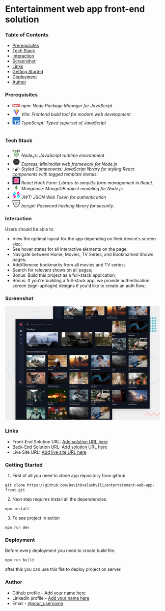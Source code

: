 # Entertainment web app front-end solution

### Table of Contents

- [Prerequisites](#Prerequisites)
- [Tech Stack](#Tech-Stack)
- [Interaction](#Interaction)
- [Screenshot](#Screenshot)
- [Links](#Links)
- [Getting Started](#Getting-Started)
- [Deployment](#Deployment)
- [Author](#Author)

### Prerequisites

- <img src="public/readme/npm.png" width="25" style="top: 8px" /> _npm: Node Package Manager for JavaScript_
- <img src="public/readme/vite.jpg" width="25" style="top: 8px" /> _Vite: Frontend build tool for modern web development_
- <img src="public/readme/typescript.png" width="25" style="top: 8px" /> _TypeScript: Typed superset of JavaScript_

#

### Tech Stack

- <img src="public/readme/nodejs.png" width="25" style="top: 8px" /> _Node.js: JavaScript runtime environment_
- <img src="public/readme/expressjs.png" width="25" style="top: 8px" /> _Express: Minimalist web framework for Node.js_
- <img src="public/readme/styled-components.png" width="25" style="top: 8px" /> _Styled Components: JavaScript library for styling React components with tagged template literals._
- <img src="public/readme/react-hook-form.png" width="25" style="top: 8px" /> _React Hook Form: Library to simplify form management in React._
- <img src="public/readme/mongoose.png" width="25" style="top: 8px" /> _Mongoose: MongoDB object modeling for Node.js._
- <img src="public/readme/jwt.png" width="25" style="top: 8px" /> _JWT: JSON Web Token for authentication_
- <img src="public/readme/bcrypt.png" width="25" style="top: 8px" /> _bcrypt: Password hashing library for security._

### Interaction

Users should be able to:

- View the optimal layout for the app depending on their device's screen size;
- See hover states for all interactive elements on the page;
- Navigate between Home, Movies, TV Series, and Bookmarked Shows pages;
- Add/Remove bookmarks from all movies and TV series;
- Search for relevant shows on all pages;
- Bonus: Build this project as a full-stack application;
- Bonus: If you're building a full-stack app, we provide authentication screen (sign-up/login) designs if you'd like to create an auth flow;

### Screenshot

![](./public/preview.jpg)

### Links

- Front-End Solution URL: [Add solution URL here](https://github.com/DavitDvalashvili/entertainment-web-app-front)
- Back-End Solution URL: [Add solution URL here](https://github.com/DavitDvalashvili/entertainment-web-app-back)
- Live Site URL: [Add live site URL here](https://entertainment-web-app-front-seven.vercel.app)

### Getting Started

1. First of all you need to clone app repository from github:

```
git clone https://github.com/DavitDvalashvili/entertainment-web-app-front.git
```

2. Next step requires install all the dependencies.

```
npm install
```

3. To see project in action

```
npm run dev
```

### Deployment

Before every deployment you need to create build file.

```
npm run build
```

after this you can use this file to deploy project on server.

### Author

- Github profile - [Add your name here](https://github.com/DavitDvalashvili)
- Linkedin profile - [Add your name here](https://www.linkedin.com/in/davit-dvalashvili-0421b6253)
- Email - [@your_username](davitdvalashvili1996@gmail.com)
